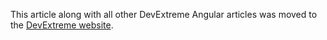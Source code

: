 This article along with all other DevExtreme Angular articles was moved to the [DevExtreme website](https://js.devexpress.com/Documentation/Guide/Angular_Components/Getting_Started/Other_Approaches/Using_Rollup/).